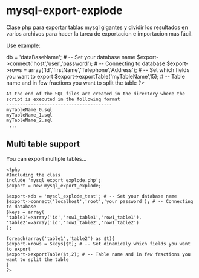# mysql-export-explode
Clase php para exportar tablas mysql gigantes y dividir los resultados en varios archivos para hacer la tarea de exportacion e importacion mas fácil.


Use example:

<?php
    
    # Including the class
    include 'mysql_export_explode.php';
    $export = new mysql_export_explode;
    
    
    $export->db = 'dataBaseName'; # -- Set your database name
	  $export->connect('host','user','password'); # -- Connecting to database
	  $export->rows = array('Id','firstName','Telephone','Address'); # -- Set which fields you want to export
	  $export->exportTable('myTableName',15); # -- Table name and in few fractions you want to split the table
	
	?>
	
	At the end of the SQL files are created in the directory where the script is executed in the following format
	---------------------------------------
	myTableName_0.sql
	myTableName_1.sql
	myTableName_2.sql
	 ...


Multi table support
------------------
You can export multiple tables...

	<?php
	#Including the class
	include 'mysql_export_explode.php';
	$export = new mysql_export_explode;

	$export->db = 'mysql_explode_test'; # -- Set your database name
	$export->connect('localhost','root','your password'); # -- Connecting to database
	$keys = array(
	'table1'=>array('id','row1_table1','row1_table1'),
	'table2'=>array('id','row1_table2','row1_table2')
	);

	foreach(array('table1','table2') as $t){
	$export->rows = $keys[$t]; # -- Set dinamicaly which fields you want to export
	$export->exportTable($t,2); # -- Table name and in few fractions you want to split the table
	}
	?>
